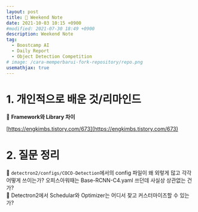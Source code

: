 ```yaml
---
layout: post
title: 📔 Weekend Note
date: 2021-10-03 10:15 +0900
#modified: 2021-07-30 18:49 +0900
description: Weekend Note
tag:
  - Boostcamp AI
  - Daily Report
  - Object Detection Competition
# image: /cara-memperbarui-fork-repository/repo.png
usemathjax: true
---
```


# 1. 개인적으로 배운 것/리마인드

🌿 **Framework와 Library 차이**

[https://engkimbs.tistory.com/673](https://engkimbs.tistory.com/673)

# 2. 질문 정리

🤔 `detectron2/configs/COCO-Detection`에서의 config 파일이 왜 외렇게 많고 각각 어떻게 쓰이는가? 오피스아워때는 Base-RCNN-C4.yaml 쓰던데 사실상 상관없는 건가?\
🤔 Detectron2에서 Schedular와 Optimizer는 어디서 찾고 커스터마이즈할 수 있는가?